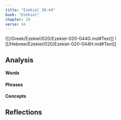```yaml
---
title: "Ezekiel 20:44"
book: "Ezekiel"
chapter: 20
verse: 44
---
```

![[/Greek/Ezekiel/020/Ezekiel-020-044G.md#Text]]
![[/Hebrew/Ezekiel/020/Ezekiel-020-044H.md#Text]]

## Analysis

#### Words

#### Phrases

#### Concepts

## Reflections
